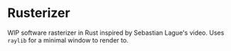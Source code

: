 # Rusterizer
WIP software rasterizer in Rust inspired by Sebastian Lague's video.
Uses `raylib` for a minimal window to render to.